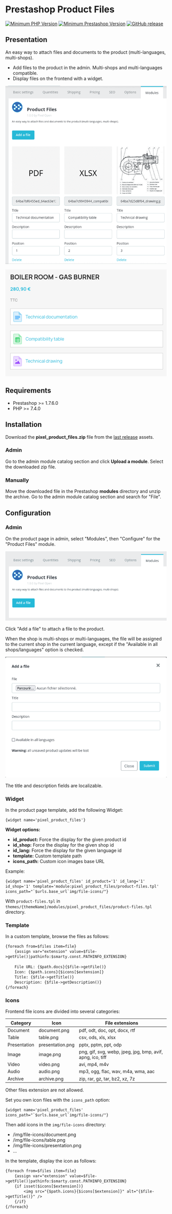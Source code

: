 # Prestashop Product Files

[![Minimum PHP Version](https://img.shields.io/badge/php-%3E%3D%207.4-green)](https://php.net/)
[![Minimum Prestashop Version](https://img.shields.io/badge/prestashop-%3E%3D%201.7.6.0-green)](https://www.prestashop.com)
[![GitHub release](https://img.shields.io/github/v/release/Pixel-Open/prestashop-product-files)](https://github.com/Pixel-Open/prestashop-product-files/releases)

## Presentation

An easy way to attach files and documents to the product (multi-languages, multi-shops).

* Add files to the product in the admin. Multi-shops and multi-languages compatible.
* Display files on the frontend with a widget.

![Product files in admin](screenshots/product-files-admin.png)

![Frontedn widget files display](screenshots/frontend-widget.png)

## Requirements

- Prestashop >= 1.7.6.0
- PHP >= 7.4.0

## Installation

Download the **pixel_product_files.zip** file from the [last release](https://github.com/Pixel-Open/prestashop-product-files/releases/latest) assets.

### Admin

Go to the admin module catalog section and click **Upload a module**. Select the downloaded zip file.

### Manually

Move the downloaded file in the Prestashop **modules** directory and unzip the archive. Go to the admin module catalog section and search for "File".

## Configuration

### Admin

On the product page in admin, select "Modules", then "Configure" for the "Product Files" module.

![Product files](screenshots/product-files-empty.png)

Click "Add a file" to attach a file to the product.

When the shop is multi-shops or multi-languages, the file will be assigned to the current shop in the current language, except if the "Available in all shops/languages" option is checked.

![Product files](screenshots/product-files-add.png)

The title and description fields are localizable.

### Widget

In the product page template, add the following Widget:

```smarty
{widget name='pixel_product_files'}
```

**Widget options:**

* **id_product:** Force the display for the given product id
* **id_shop:** Force the display for the given shop id
* **id_lang:** Force the display for the given language id
* **template:** Custom template path
* **icons_path:** Custom icon images base URL

Example:

```smarty
{widget name='pixel_product_files' id_product='1' id_lang='1' id_shop='1' template='module:pixel_product_files/product-files.tpl' icons_path="`$urls.base_url`img/file-icons/"}
```

With `product-files.tpl` in `themes/{themeName}/modules/pixel_product_files/product-files.tpl` directory.

### Template

In a custom template, browse the files as follows:

```smarty
{foreach from=$files item=file}
    {assign var="extension" value=$file->getFile()|pathinfo:$smarty.const.PATHINFO_EXTENSION}

    File URL: {$path.docs}{$file->getFile()}
    Icon: {$path.icons}{$icons[$extension]}
    Title: {$file->getTitle()}
    Description: {$file->getDescription()}
{/foreach}
```

### Icons

Frontend file icons are divided into several categories:

| Category     | Icon             | File extensions                                            |
|--------------|------------------|------------------------------------------------------------|
| Document     | document.png     | pdf, odt, doc, opt, docx, rtf                              |
| Table        | table.png        | csv, ods, xls, xlsx                                        |
| Presentation | presentation.png | pptx, pptm, ppt, odp                                       |
| Image        | image.png        | png, gif, svg, webp, jpeg, jpg, bmp, avif, apng, ico, tiff |
| Video        | video.png        | avi, mp4, m4v                                              |
| Audio        | audio.png        | mp3, ogg, flac, wav, m4a, wma, aac                         |
| Archive      | archive.png      | zip, rar, gz, tar, bz2, xz, 7z                             |

Other files extension are not allowed.

Set you own icon files with the `icons_path` option:

```smarty
{widget name='pixel_product_files' icons_path="`$urls.base_url`img/file-icons/"}
```

Then add icons in the `img/file-icons` directory:

* /img/file-icons/document.png
* /img/file-icons/table.png
* /img/file-icons/presentation.png
* ...

In the template, display the icon as follows:

```smarty
{foreach from=$files item=file}
    {assign var="extension" value=$file->getFile()|pathinfo:$smarty.const.PATHINFO_EXTENSION}
    {if isset($icons[$extension])}
        <img src="{$path.icons}{$icons[$extension]}" alt="{$file->getTitle()}" />
    {/if}
{/foreach}
```